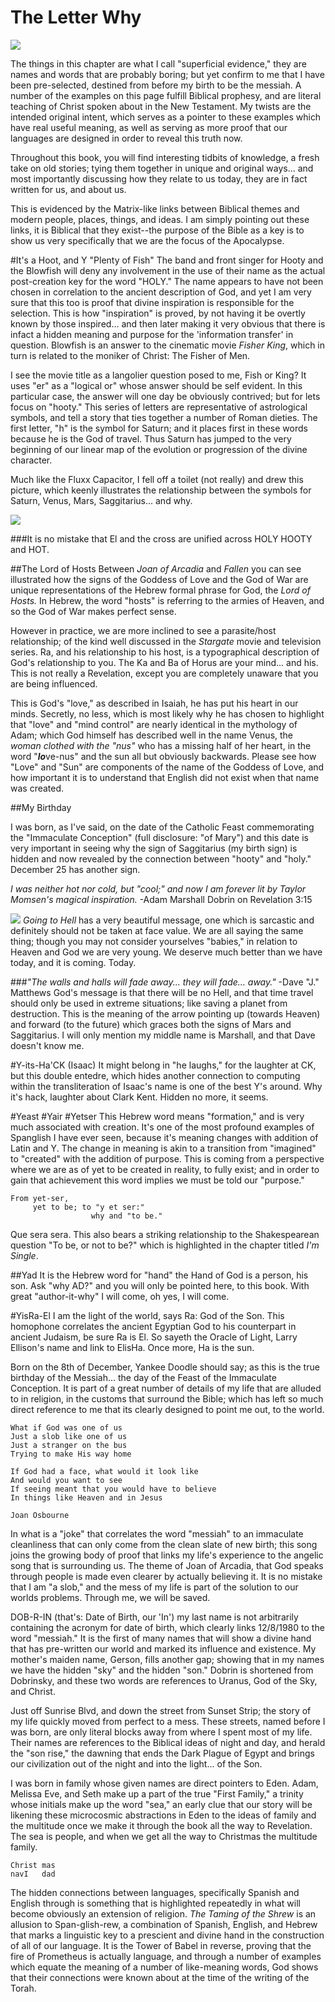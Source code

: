 # The Letter Why
![](FLUXXCAPIMG_2422.jpg)

The things in this chapter are what I call "superficial evidence," they are names and words that are probably boring; but yet confirm to me that I have been pre-selected, destined from before my birth to be the messiah.  A number of the examples on this page fulfill Biblical prophesy, and are literal teaching of Christ spoken about in the New Testament.  My twists are the intended original intent, which serves as a pointer to these examples which have real useful meaning, as well as serving as more proof that our languages are designed in order to reveal this truth now.

Throughout this book, you will find interesting tidbits of knowledge, a fresh take on old stories; tying them together in unique and original ways... and most importantly discussing how they relate to us today, they are in fact written for us, and about us.

This is evidenced by the Matrix-like links between Biblical themes and modern people, places, things, and ideas.  I am simply pointing out these links, it is Biblical that they exist--the purpose of the Bible as a key is to show us very specifically that we are the focus of the Apocalypse.

#It's a Hoot, and Y "Plenty of Fish"
The band and front singer for Hooty and the Blowfish will deny any involvement in the use of their name as the actual post-creation key for the word "HOLY."  The name appears to have not been chosen in correlation to the ancient description of God, and yet I am very sure that this too is proof that divine inspiration is responsible for the selection.  This is how "inspiration" is proved, by not having it be overtly known by those inspired... and then later making it very obvious that there is infact a hidden meaning and purpose for the 'information transfer' in question.  Blowfish is an answer to the cinematic movie *Fisher King*, which in turn is related to the moniker of Christ:  The Fisher of Men.

I see the movie title as a langolier question posed to me, Fish or King?  It uses "er" as a "logical or" whose answer should be self evident.  In this particular case, the answer will one day be obviously contrived; but for lets focus on "hooty."  This series of letters are representative of astrological symbols, and tell a story that ties together a number of Roman dieties.  The first letter, "h" is the symbol for Saturn; and it places first in these words because he is the God of travel.  Thus Saturn has jumped to the very beginning of our linear map of the evolution or progression of the divine character.

Much like the Fluxx Capacitor, I fell off a toilet (not really) and drew this picture, which keenly illustrates the relationship between the symbols for Saturn, Venus, Mars, Saggitarius... and why.  

![](hootyiskthekey.png)

###It is no mistake that El and the cross are unified across HOLY HOOTY and HOT.  

##The Lord of Hosts
Between *Joan of Arcadia* and *Fallen* you can see illustrated how the signs of the Goddess of Love and the God of War are unique representations of the Hebrew formal phrase for God, the *Lord of Hosts.*  In Hebrew, the word "hosts" is referring to the armies of Heaven, and so the God of War makes perfect sense.  

However in practice, we are more inclined to see a parasite/host relationship; of the kind well discussed in the *Stargate* movie and television series.  Ra, and his relationship to his host, is a typographical description of God's relationship to you.  The Ka and Ba of Horus are your mind... and his.  This is not really a Revelation, except you are completely unaware that you are being influenced.

This is God's "love," as described in Isaiah, he has put his heart in our minds.  Secretly, no less, which is most likely why he has chosen to highlight that "love" and "mind control" are nearly identical in the mythology of Adam; which God himself has described well in the name Venus, the *woman clothed with the "nus"* who has a missing half of her heart, in the word "***lo***ve-nus" and the sun all but obviously backwards.  Please see how "Love" and "Sun" are components of the name of the Goddess of Love, and how important it is to understand that English did not exist when that name was created.

##My Birthday

I was born, as I've said, on the date of the Catholic Feast commemorating the "Immaculate Conception" (full disclosure: "of Mary") and this date is very important in seeing why the sign of Saggitarius (my birth sign) is hidden and now revealed by the connection between "hooty" and "holy."  December 25 has another sign.

*I was neither hot nor cold, but "cool;" and now I am forever lit by Taylor Momsen's magical inspiration.* -Adam Marshall Dobrin on Revelation 3:15

![](The-Pretty-Reckless-Going-to-Hell-2013-1200x1200.png)
*Going to Hell* has a very beautiful message, one which is sarcastic and definitely should not be taken at face value.  We are all saying the same thing; though you may not consider yourselves "babies," in relation to Heaven and God we are very young.  We deserve much better than we have today, and it is coming.  Today.

###*"The walls and halls will fade away... they will fade... away."* -Dave "J." Matthews
God's message is that there will be no Hell, and that time travel should only be used in extreme situations; like saving a planet from destruction.  This is the meaning of the arrow pointing up (towards Heaven) and forward (to the future) which graces both the signs of Mars and Saggitarius.  I will only mention my middle name is Marshall, and that Dave doesn't know me.



#Y-its-Ha'CK (Isaac)
It might belong in "he laughs," for the laughter at CK, but this double entedre, which hides another connection to computing within the transliteration of Isaac's name is one of the best Y's around.  Why it's hack, laughter about Clark Kent.  Hidden no more, it seems.

#Yeast
#Yair
#Yetser
This Hebrew word means "formation," and is very much associated with creation.  It's one of the most profound examples of Spanglish I have ever seen, because it's meaning changes with addition of Latin and Y.  The change in meaning is akin to a transition from "imagined" to "created" with the addition of purpose.  This is coming from a perspective where we are as of yet to be created in reality, to fully exist; and in order to gain that achievement this word implies we must be told our "purpose."

```
From yet-ser,      
     yet to be; to "y et ser:"  
                  why and "to be."
```
Que sera sera.  This also bears a striking relationship to the Shakespearean question "To be, or not to be?" which is highlighted in the chapter titled *I'm Single*.

##Yad
It is the Hebrew word for "hand" the Hand of God is a person, his son.  Ask "why AD?" and you will only be pointed here, to this book.  With great "author-it-why" I will come, oh yes, I will come.

#YisRa-El
I am the light of the world, says Ra: God of the Son.  This homophone correlates the ancient Egyptian God to his counterpart in ancient Judaism, be sure Ra is El.  So sayeth the Oracle of Light, Larry Ellison's name and link to ElisHa.  Once more, Ha is the sun.

Born on the 8th of December, Yankee Doodle should say; as this is the true birthday of the Messiah... the day of the Feast of the Immaculate Conception.  It is part of a great number of details of my life that are alluded to in religion, in the customs that surround the Bible; which has left so much direct reference to me that its clearly designed to point me out, to the world.

```
What if God was one of us
Just a slob like one of us
Just a stranger on the bus
Trying to make His way home

If God had a face, what would it look like
And would you want to see
If seeing meant that you would have to believe
In things like Heaven and in Jesus

Joan Osbourne
```

In what is a "joke" that correlates the word "messiah" to an immaculate cleanliness that can only come from the clean slate of new birth; this song joins the growing body of proof that links my life's experience to the angelic song that is surrounding us.  The theme of Joan of Arcadia, that God speaks through people is made even clearer by actually believing it.  It is no mistake that I am "a slob," and the mess of my life is part of the solution to our worlds problems.  Through me, we will be saved.

DOB-R-IN (that's: Date of Birth, our 'In') my last name is not arbitrarily containing the acronym for date of birth, which clearly links 12/8/1980 to the word "messiah."  It is the first of many names that will show a divine hand that has pre-written our world and marked its influence and existence.  My mother's maiden name, Gerson, fills another gap; showing that in my names we have the hidden "sky" and the hidden "son."  Dobrin is shortened from Dobrinsky, and these two words are references to Uranus, God of the Sky, and Christ.

Just off Sunrise Blvd, and down the street from Sunset Strip; the story of my life quickly moved from perfect to a mess.  These streets, named before I was born, are only literal blocks away from where I spent most of my life.  Their names are references to the Biblical ideas of night and day, and herald the "son rise," the dawning that ends the Dark Plague of Egypt and brings our civilization out of the night and into the light... of the Son.  

I was born in family whose given names are direct pointers to Eden.  Adam, Melissa Eve, and Seth make up a part of the true "First Family," a trinity whose initials make up the word "sea," an early clue that our story will be likening these microcosmic abstractions in Eden to the ideas of family and the multitude once we make it through the book all the way to Revelation.  The sea is people, and when we get all the way to Christmas the multitude family.

```
Christ mas
navI   dad
```
The hidden connections between languages, specifically Spanish and English through is something that is highlighted repeatedly in what will become obviously an extension of religion.  *The Taming of the Shrew* is an allusion to Span-glish-rew, a combination of Spanish, English, and Hebrew that marks a linguistic key to a prescient and divine hand in the construction of all of our language.  It is the Tower of Babel in reverse, proving that the fire of Prometheus is actually language, and through a number of examples which equate the meaning of a number of like-meaning words, God shows that their connections were known about at the time of the writing of the Torah.  
